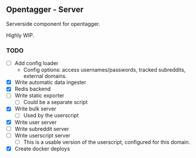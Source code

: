 ## Opentagger - Server

Serverside component for opentagger.

Highly WIP.

### TODO

* [ ] Add config loader
  * Config options: access usernames/passwords, tracked subreddits, external domains.
* [x] Write automatic data ingester
* [x] Redis backend
* [ ] Write static exporter
  * [ ] Could be a separate script
* [x] Write bulk server
  * [ ] Used by the userscript
* [x] Write user server
* [ ] Write subreddit server
* [ ] Write userscript server
  * [ ] This is a usable version of the userscript, configured for this domain.
* [x] Create docker deploys
